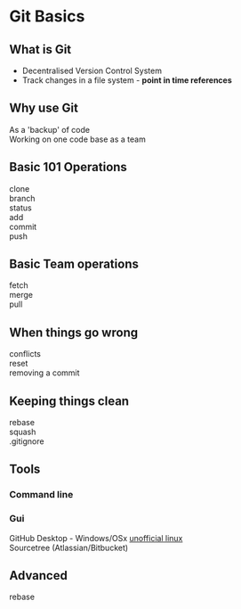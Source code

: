 # Git Basics

## What is Git
* Decentralised Version Control System
* Track changes in a file system - **point in time references**
## Why use Git
As a 'backup' of code  
Working on one code base as a team  
## Basic 101 Operations
clone  
branch  
status  
add  
commit  
push  
## Basic Team operations
fetch  
merge  
pull  
## When things go wrong
conflicts  
reset  
removing a commit  
## Keeping things clean
rebase  
squash  
.gitignore  
## Tools
### Command line
### Gui
GitHub Desktop - Windows/OSx [unofficial linux](https://github.com/shiftkey/desktop)  
Sourcetree (Atlassian/Bitbucket)
## Advanced
rebase  